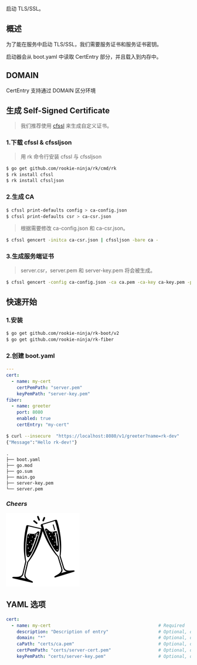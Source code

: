 启动 TLS/SSL。

## 概述
为了能在服务中启动 TLS/SSL，我们需要服务证书和服务证书密钥。

启动器会从 boot.yaml 中读取 CertEntry 部分，并且载入到内存中。

## DOMAIN
CertEntry 支持通过 DOMAIN 区分环境

## 生成 Self-Signed Certificate
> 我们推荐使用 [cfssl](https://github.com/cloudflare/cfssl) 来生成自定义证书。

### 1.下载 cfssl & cfssljson
> 用 rk 命令行安装 cfssl 与 cfssljson
```bash
$ go get github.com/rookie-ninja/rk/cmd/rk
$ rk install cfssl
$ rk install cfssljson
```

### 2.生成 CA
```bash
$ cfssl print-defaults config > ca-config.json
$ cfssl print-defaults csr > ca-csr.json
```
> 根据需要修改 ca-config.json 和 ca-csr.json。
```bash
$ cfssl gencert -initca ca-csr.json | cfssljson -bare ca -
```

### 3.生成服务端证书
> server.csr，server.pem 和 server-key.pem 将会被生成。
```bash
$ cfssl gencert -config ca-config.json -ca ca.pem -ca-key ca-key.pem -profile www csr.json | cfssljson -bare server
```

## 快速开始
### 1.安装

```bash
$ go get github.com/rookie-ninja/rk-boot/v2
$ go get github.com/rookie-ninja/rk-fiber
```

### 2.创建 boot.yaml
```yaml
---
cert:
  - name: my-cert
    certPemPath: "server.pem"
    keyPemPath: "server-key.pem"
fiber:
  - name: greeter
    port: 8080
    enabled: true
    certEntry: "my-cert"
```

```bash
$ curl --insecure  "https://localhost:8080/v1/greeter?name=rk-dev"
{"Message":"Hello rk-dev!"}
```

```shell
.
├── boot.yaml
├── go.mod
├── go.sum
├── main.go
├── server-key.pem
└── server.pem
```

### _**Cheers**_
![](../../img/user-guide/cheers.png)

## YAML 选项
```yaml
cert:
  - name: my-cert                                         # Required
    description: "Description of entry"                   # Optional, default: ""
    domain: "*"                                           # Optional, default: "*"
    caPath: "certs/ca.pem"                                # Optional, default: ""
    certPemPath: "certs/server-cert.pem"                  # Optional, default: ""
    keyPemPath: "certs/server-key.pem"                    # Optional, default: ""
```